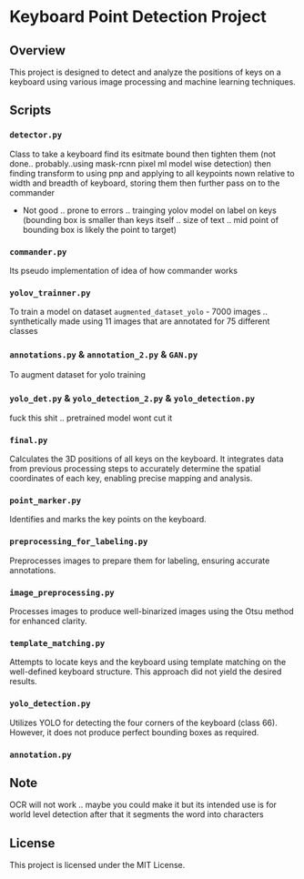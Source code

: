 # Keyboard Point Detection Project

## Overview

This project is designed to detect and analyze the positions of keys on a keyboard using various image processing and machine learning techniques.

## Scripts

### `detector.py`
Class to take a keyboard find its esitmate bound then tighten them (not done.. probably..using mask-rcnn pixel ml model wise detection) then finding transform to using pnp and applying to all keypoints nown relative to width and breadth of keyboard, storing them then further pass on to the commander
- Not good .. prone to errors .. trainging yolov model on label on keys (bounding box is smaller than keys itself .. size of text .. mid point of bounding box is likely the point to target)

### `commander.py`
Its pseudo implementation of idea of how commander works

### `yolov_trainner.py`
To train a model on dataset `augmented_dataset_yolo` - 7000 images .. synthetically made using 11 images that are annotated for 75 different classes

### `annotations.py` & `annotation_2.py` & `GAN.py`
To augment dataset for yolo training

### `yolo_det.py` & `yolo_detection_2.py` & `yolo_detection.py`
fuck this shit .. pretrained model wont cut it

### `final.py`

Calculates the 3D positions of all keys on the keyboard. It integrates data from previous processing steps to accurately determine the spatial coordinates of each key, enabling precise mapping and analysis.

### `point_marker.py`
Identifies and marks the key points on the keyboard.

### `preprocessing_for_labeling.py`
Preprocesses images to prepare them for labeling, ensuring accurate annotations.

### `image_preprocessing.py`
Processes images to produce well-binarized images using the Otsu method for enhanced clarity.

### `template_matching.py`
Attempts to locate keys and the keyboard using template matching on the well-defined keyboard structure. This approach did not yield the desired results.

### `yolo_detection.py`
Utilizes YOLO for detecting the four corners of the keyboard (class 66). However, it does not produce perfect bounding boxes as required.



### `annotation.py`

## Note

OCR will not work .. maybe you could make it but its intended use is for world level detection after that it segments the word into characters

## License

This project is licensed under the MIT License.
